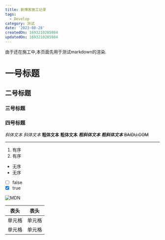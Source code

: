 ```yaml
---
title: 新博客施工记录
tags:
  - Develop
category: 测试
date: '2023-08-28'
createdOn: 1693210285984
updatedOn: 1693210285984
---
```


由于还在施工中,本页面先用于测试markdown的渲染.

# 一号标题
## 二号标题
### 三号标题

### 四号标题

*斜体文本*
_斜体文本_
**粗体文本**
__粗体文本__
***粗斜体文本***
___粗斜体文本___
~~BAIDU.COM~~

***


1. 有序
2. 有序

+ 无序
+ 无序

- [ ] false
- [x] true

![MDN](https://interactive-examples.mdn.mozilla.net/media/cc0-images/grapefruit-slice-332-332.jpg)

|  表头   | 表头  |
|  ----  | ----  |
| 单元格  | 单元格 |
| 单元格  | 单元格 |
